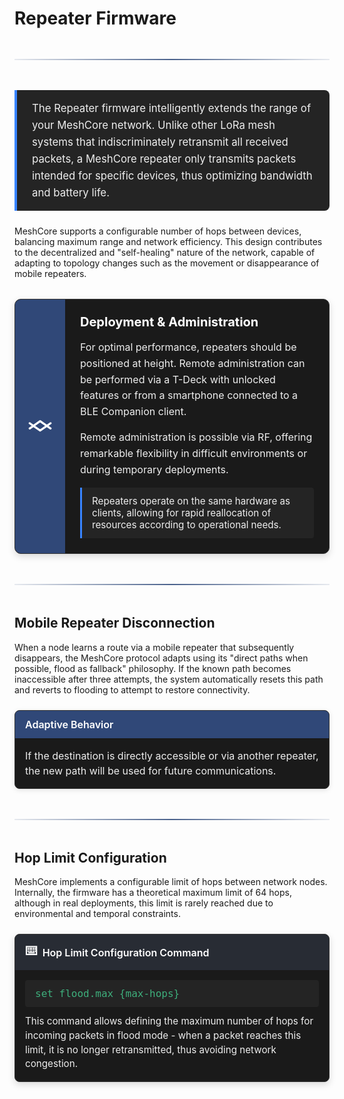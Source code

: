 # Repeater Firmware

<div class="section-divider">
  <div class="divider-line"></div>
</div>

> The Repeater firmware intelligently extends the range of your MeshCore network. Unlike other LoRa mesh systems that indiscriminately retransmit all received packets, a MeshCore repeater only transmits packets intended for specific devices, thus optimizing bandwidth and battery life.

MeshCore supports a configurable number of hops between devices, balancing maximum range and network efficiency. This design contributes to the decentralized and "self-healing" nature of the network, capable of adapting to topology changes such as the movement or disappearance of mobile repeaters.

<div class="feature-panel">
  <div class="feature-icon">
    <svg xmlns="http://www.w3.org/2000/svg" width="24" height="24" viewBox="0 0 24 24" fill="none" stroke="currentColor" stroke-width="2" stroke-linecap="round" stroke-linejoin="round"><path d="M2 9l10 7 10-7"/><path d="M2 14l10-7 10 7"/></svg>
  </div>
  <div class="feature-content">
    <h3>Deployment & Administration</h3>
    <p>For optimal performance, repeaters should be positioned at height. Remote administration can be performed via a T-Deck with unlocked features or from a smartphone connected to a BLE Companion client.</p>
    <p>Remote administration is possible via RF, offering remarkable flexibility in difficult environments or during temporary deployments.</p>
    <div class="feature-note">
      Repeaters operate on the same hardware as clients, allowing for rapid reallocation of resources according to operational needs.
    </div>
  </div>
</div>

<div class="section-divider">
  <div class="divider-line"></div>
</div>

## <a id="mobile-repeater-disconnection"></a> Mobile Repeater Disconnection

When a node learns a route via a mobile repeater that subsequently disappears, the MeshCore protocol adapts using its "direct paths when possible, flood as fallback" philosophy. If the known path becomes inaccessible after three attempts, the system automatically resets this path and reverts to flooding to attempt to restore connectivity.

<div class="info-box">
  <div class="info-title">Adaptive Behavior</div>
  <div class="info-content">
    If the destination is directly accessible or via another repeater, the new path will be used for future communications.
  </div>
</div>

<div class="section-divider">
  <div class="divider-line"></div>
</div>

## <a id="hop-limit-configuration"></a> Hop Limit Configuration

MeshCore implements a configurable limit of hops between network nodes. Internally, the firmware has a theoretical maximum limit of 64 hops, although in real deployments, this limit is rarely reached due to environmental and temporal constraints.

<div class="command-panel">
  <div class="command-title">
    <span class="command-icon">⌨️</span>
    Hop Limit Configuration Command
  </div>
  <div class="command-content">
    <code>set flood.max {max-hops}</code>
    <p class="command-description">
      This command allows defining the maximum number of hops for incoming packets in flood mode - when a packet reaches this limit, it is no longer retransmitted, thus avoiding network congestion.
    </p>
  </div>
</div>

<style>
.section-divider {
  display: flex;
  align-items: center;
  justify-content: center;
  margin: 3rem 0;
}

.divider-line {
  height: 2px;
  background: linear-gradient(90deg, rgba(30, 59, 112, 0.1), rgba(30, 59, 112, 0.8) 50%, rgba(30, 59, 112, 0.1));
  flex-grow: 1;
}

/* Feature Panel */
.feature-panel {
  display: flex;
  background-color: #1a1a1a;
  border-radius: 10px;
  overflow: hidden;
  margin: 2rem 0;
  box-shadow: 0 4px 12px rgba(0,0,0,0.15);
  border: 1px solid #333;
}

.feature-icon {
  flex: 0 0 80px;
  background: #304878;
  color: white;
  display: flex;
  align-items: center;
  justify-content: center;
}

.feature-icon svg {
  width: 40px;
  height: 40px;
}

.feature-content {
  flex: 1;
  padding: 1.5rem;
}

.feature-content h3 {
  color: #fff;
  margin-top: 0;
  margin-bottom: 1rem;
  font-size: 1.25rem;
}

.feature-content p {
  color: #eee;
  line-height: 1.6;
  font-size: 1rem;
  margin-bottom: 1rem;
}

.feature-content p:last-child {
  margin-bottom: 0;
}

.feature-note {
  background-color: #242424;
  border-left: 3px solid #3884ff;
  padding: 0.75rem 1rem;
  margin-top: 1rem;
  border-radius: 0 4px 4px 0;
  color: #eee;
  font-size: 0.95rem;
}

/* Info Box */
.info-box {
  background-color: #1a1a1a;
  border-radius: 8px;
  margin: 1.5rem 0;
  overflow: hidden;
  box-shadow: 0 2px 8px rgba(0,0,0,0.1);
  border: 1px solid #333;
}

.info-title {
  background-color: #304878;
  color: white;
  padding: 0.75rem 1rem;
  font-weight: 600;
  font-size: 1rem;
}

.info-content {
  padding: 1rem;
  color: #eee;
  font-size: 1rem;
  line-height: 1.5;
}

/* Command Panel */
.command-panel {
  background-color: #1a1a1a;
  border-radius: 8px;
  margin: 1.5rem 0;
  overflow: hidden;
  box-shadow: 0 4px 12px rgba(0,0,0,0.15);
  border: 1px solid #333;
}

.command-title {
  background-color: #282c34;
  padding: 0.75rem 1rem;
  color: #fff;
  font-weight: 600;
  font-size: 1rem;
  display: flex;
  align-items: center;
}

.command-icon {
  margin-right: 0.5rem;
  font-size: 1.2rem;
}

.command-content {
  padding: 1rem;
}

.command-content code {
  display: block;
  font-family: 'Fira Code', monospace;
  background-color: #242424;
  color: #3eaf7c;
  padding: 0.75rem 1rem;
  border-radius: 4px;
  margin-bottom: 0.75rem;
  font-size: 1rem;
  overflow-x: auto;
}

.command-description {
  color: #eee;
  font-size: 0.95rem;
  line-height: 1.5;
  margin: 0;
}

/* Blockquote style */
blockquote {
  margin: 1.5rem 0;
  padding: 1rem 1.5rem;
  border-left: 4px solid #3884ff;
  background-color: #242424;
  border-radius: 0 8px 8px 0;
  color: #eee;
  font-size: 1.05rem;
  line-height: 1.6;
}

blockquote p {
  margin: 0;
}
</style>